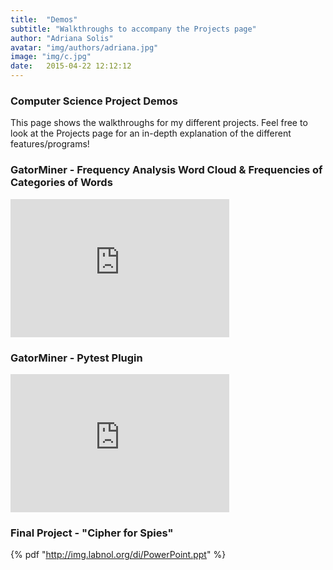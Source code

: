 ```yaml
---
title:  "Demos"
subtitle: "Walkthroughs to accompany the Projects page"
author: "Adriana Solis"
avatar: "img/authors/adriana.jpg"
image: "img/c.jpg"
date:   2015-04-22 12:12:12
---
```


### Computer Science Project Demos

This page shows the walkthroughs for my different projects. Feel free to look at the Projects page for an in-depth explanation of the different features/programs!

### GatorMiner - Frequency Analysis Word Cloud & Frequencies of Categories of Words

<style>
.responsive-wrap iframe{ max-width: 100%;}
</style>
<div class="responsive-wrap">
<iframe src="https://allegheny0-my.sharepoint.com/personal/solisa_allegheny_edu/_layouts/15/Doc.aspx?sourcedoc={9b4c9fb6-a9db-4b38-9d93-6e9fc8d1b2c7}&amp;action=embedview&amp;wdAr=1.7777777777777777" width="350px" height="221px" frameborder="0">This is an embedded <a target="_blank" href="https://office.com">Microsoft Office</a> presentation, powered by <a target="_blank" href="https://office.com/webapps">Office</a>.</iframe>
</div>

### GatorMiner - Pytest Plugin

<style>
.responsive-wrap iframe{ max-width: 100%;}
</style>
<div class="responsive-wrap">
<iframe src="https://allegheny0-my.sharepoint.com/personal/solisa_allegheny_edu/_layouts/15/Doc.aspx?sourcedoc={e6bd8c3c-6b85-4a52-995e-cc7335dc20c2}&amp;action=embedview&amp;wdAr=1.7777777777777777" width="350px" height="221px" frameborder="0">This is an embedded <a target="_blank" href="https://office.com">Microsoft Office</a> presentation, powered by <a target="_blank" href="https://office.com/webapps">Office</a>.</iframe>
</div>

### Final Project - "Cipher for Spies"

{% pdf "http://img.labnol.org/di/PowerPoint.ppt" %}
